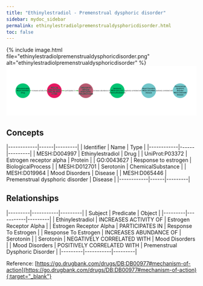 ```yaml
---
title: "Ethinylestradiol - Premenstrual dysphoric disorder"
sidebar: mydoc_sidebar
permalink: ethinylestradiolpremenstrualdysphoricdisorder.html
toc: false 
---
```


{% include image.html file="ethinylestradiolpremenstrualdysphoricdisorder.png" alt="ethinylestradiolpremenstrualdysphoricdisorder" %}![Path Visualization](/images/ethinylestradiolpremenstrualdysphoricdisorder.png)

## Concepts

|------------|------|---------|
| Identifier | Name | Type    |
|------------|------|---------|
| MESH:D004997 | Ethinylestradiol | Drug |
| UniProt:P03372 | Estrogen receptor alpha | Protein |
| GO:0043627 | Response to estrogen | BiologicalProcess |
| MESH:D012701 | Serotonin | ChemicalSubstance |
| MESH:D019964 | Mood Disorders | Disease |
| MESH:D065446 | Premenstrual dysphoric disorder | Disease |
|------------|------|---------|

## Relationships

|---------|-----------|---------|
| Subject | Predicate | Object  |
|---------|-----------|---------|
| Ethinylestradiol | INCREASES ACTIVITY OF | Estrogen Receptor Alpha |
| Estrogen Receptor Alpha | PARTICIPATES IN | Response To Estrogen |
| Response To Estrogen | INCREASES ABUNDANCE OF | Serotonin |
| Serotonin | NEGATIVELY CORRELATED WITH | Mood Disorders |
| Mood Disorders | POSITIVELY CORRELATED WITH | Premenstrual Dysphoric Disorder |
|---------|-----------|---------|

Reference: [https://go.drugbank.com/drugs/DB:DB00977#mechanism-of-action](https://go.drugbank.com/drugs/DB:DB00977#mechanism-of-action){:target="_blank"}